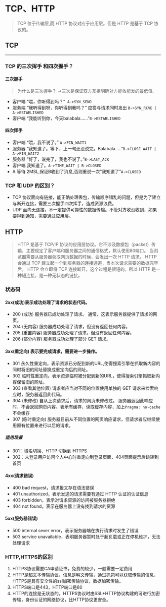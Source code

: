 # TCP、HTTP

>  TCP 位于传输层,而 HTTP 协议对应于应用层。但是 HTTP 是基于 TCP 协议的。

## TCP
---
### TCP 的三次挥手 和四次握手？
#### 三次握手
> 为什么是三次握手？
> ->三次是保证双方互相明确对方能收能发的最低值。

- 客户端 “喂，你听得到吗？”` A->SYN_SEND`
- 服务端 “我听得到呀，你听得到我吗？” 应答与请求同时发出 `B->SYN_RCVD | A->ESTABLISHED`
- 客户端  “我能听到你，今天balabala……”`B->ESTABLISHED`
#### 四次挥手
- 客户端 “喂，我不说了。” `A->FIN_WAIT1`
- 服务器 “我知道了。等下，上一句还没说完。Balabala…..”`B->CLOSE_WAIT | A->FIN_WAIT2`
- 服务器 ”好了，说完了，我也不说了。”`B->LAST_ACK`
- 客户端 我知道了。`A->TIME_WAIT | B->CLOSED`
- A 等待 2MSL,保证B收到了消息,否则重说一次”我知道了”`A->CLOSED`

### TCP 和 UDP 的区别？
- TCP 协议面向有链接，能正确处理丢包，传输顺序错乱的问题，但是为了建立与断开连接，需要三次握手四次挥手，造成资源浪费。
- UDP 面向无连接，不一定提供可靠性的数据传输。不管对方收没收到，如果要得到通知，需要通过应用层。

## HTTP
> HTTP 是基于 TCP/IP 协议的应用层协议。它不涉及数据包（packet）传输，主要规定了客户端和服务器之间的通信格式，默认使用80端口。
> 当浏览器需要从服务器获取网页数据的时候，会发出一次 HTTP 请求。 HTTP 会通过 TCP 建立起一个到服务器的连接通道，当本次请求需要的数据完毕后， HTTP 会立即将 TCP 连接断开，这个过程是很短的。所以 HTTP 是一种短连接，是一种无状态的链接。

### 状态码
#### 2xx(成功)表示成功处理了请求的状态代码。
- 200 (成功) 服务器已成功处理了请求。 通常，这表示服务器提供了请求的网页。
- 204 (无内容) 服务器成功处理了请求，但没有返回任何内容。
- 205 (重置内容) 服务器成功处理了请求，但没有返回任何内容。
- 206 (部分内容) 服务器成功处理了部分 GET 请求。

#### 3xx(重定向) 表示要完成请求，需要进一步操作。
- 301 永久性重定向，表示资源已分配到新的URL,使得搜索引擎在抓取新内容的同时将旧的网址替换成重定向后的网址。  
- 302 临时性重定向，表示资源临时被分配到新的URL，使得搜索引擎抓取新内容保留旧的网址。
- 303 (查看其他位置) 请求者应当对不同的位置使用单独的 GET 请求来检索响应时，服务器返回此代码。
- 304 (未修改) 自从上次请求后，请求的网页未修改过。 服务器返回此响应时，不会返回网页内容。表示有缓存，读取缓存内容，加上`Pragma: no-cache`不会缓存
- 307 (临时重定向) 服务器目前从不同位置的网页响应请求，但请求者应继续使用原有位置来进行以后的请求。

##### 适用场景
- 301：域名切换、HTTP 切换到 HTTPS
- 302：未登录用户访问个人中心时重定向到登录页面、404页面提示后跳转到首页

#### 4xx(请求错误)
- 400 bad request，请求报文存在语法错误
- 401 unauthorized，表示发送的请求需要有通过 HTTP 认证的认证信息
- 403 forbidden，表示对请求资源的访问被服务器拒绝
- 404 not found，表示在服务器上没有找到请求的资源


#### 5xx(服务器错误)
- 500 internal sever error，表示服务器端在执行请求时发生了错误
- 503 service unavailable，表明服务器暂时处于超负载或正在停机维护，无法处理请求

### HTTP,HTTPS的区别

1. HTTPS协议需要CA申请证书，免费的较少，一般需要一定费用
2. HTTP是超文本传输协议，信息是明文传输，通过抓包可以获取传输的信息，HTTPS是具有安全性的ssl加密传输协议，数据加密传输。
3. HTTPS端口是443，HTTP端口是80
4. HTTP的连接是无状态的，HTTPS协议时由SSL+HTTP协议构建的可进行加密传输，身份认证的网络协议，比HTTP协议更安全。